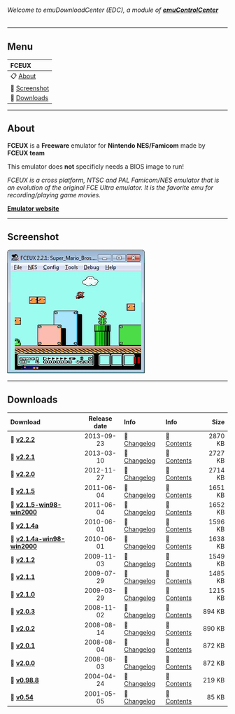 ###### Welcome to emuDownloadCenter (EDC), a module of [**emuControlCenter**](https://github.com/PhoenixInteractiveNL/emuControlCenter/wiki)
***
## Menu
| **FCEUX** |
|:---------|
| :clipboard: [About](#about) |
| :sunrise: [Screenshot](#screenshot) |
| :floppy_disk: [Downloads](#downloads) |
***
## About
**FCEUX** is a **Freeware** emulator for **Nintendo NES/Famicom** made by **FCEUX team**

This emulator does **not** specificly needs a BIOS image to run!

_FCEUX is a cross platform, NTSC and PAL Famicom/NES emulator that is an evolution of the original FCE Ultra emulator. It is the favorite emu for recording/playing game movies._

[**Emulator website**](http://www.fceux.com/web/home.html)
***
## Screenshot
![](https://raw.githubusercontent.com/PhoenixInteractiveNL/edc-masterhook/master/downloadhooks/fceux/fceux_screen.jpg)
***
## Downloads
| Download | Release date  | Info       | Info       | Size       |
|:---------|:-------------:|:-----------|:-----------|-----------:|
| :floppy_disk: [**v2.2.2**](https://github.com/PhoenixInteractiveNL/edc-repo0001/raw/master/fceux/2.2.2.7z) | 2013-09-23 | :page_facing_up: [Changelog](https://github.com/PhoenixInteractiveNL/edc-repo0001/blob/master/fceux/2.2.2_changelog.txt) | :mag_right: [Contents](https://github.com/PhoenixInteractiveNL/edc-repo0001/blob/master/fceux/2.2.2_contents.txt) | 2870 KB |
| :floppy_disk: [**v2.2.1**](https://github.com/PhoenixInteractiveNL/edc-repo0001/raw/master/fceux/2.2.1.7z) | 2013-03-10 | :page_facing_up: [Changelog](https://github.com/PhoenixInteractiveNL/edc-repo0001/blob/master/fceux/2.2.1_changelog.txt) | :mag_right: [Contents](https://github.com/PhoenixInteractiveNL/edc-repo0001/blob/master/fceux/2.2.1_contents.txt) | 2727 KB |
| :floppy_disk: [**v2.2.0**](https://github.com/PhoenixInteractiveNL/edc-repo0001/raw/master/fceux/2.2.0.7z) | 2012-11-27 | :page_facing_up: [Changelog](https://github.com/PhoenixInteractiveNL/edc-repo0001/blob/master/fceux/2.2.0_changelog.txt) | :mag_right: [Contents](https://github.com/PhoenixInteractiveNL/edc-repo0001/blob/master/fceux/2.2.0_contents.txt) | 2714 KB |
| :floppy_disk: [**v2.1.5**](https://github.com/PhoenixInteractiveNL/edc-repo0001/raw/master/fceux/2.1.5.7z) | 2011-06-04 | :page_facing_up: [Changelog](https://github.com/PhoenixInteractiveNL/edc-repo0001/blob/master/fceux/2.1.5_changelog.txt) | :mag_right: [Contents](https://github.com/PhoenixInteractiveNL/edc-repo0001/blob/master/fceux/2.1.5_contents.txt) | 1651 KB |
| :floppy_disk: [**v2.1.5-win98-win2000**](https://github.com/PhoenixInteractiveNL/edc-repo0001/raw/master/fceux/2.1.5-win98-win2000.7z) | 2011-06-04 | :page_facing_up: [Changelog](https://github.com/PhoenixInteractiveNL/edc-repo0001/blob/master/fceux/2.1.5-win98-win2000_changelog.txt) | :mag_right: [Contents](https://github.com/PhoenixInteractiveNL/edc-repo0001/blob/master/fceux/2.1.5-win98-win2000_contents.txt) | 1652 KB |
| :floppy_disk: [**v2.1.4a**](https://github.com/PhoenixInteractiveNL/edc-repo0001/raw/master/fceux/2.1.4a.7z) | 2010-06-01 | :page_facing_up: [Changelog](https://github.com/PhoenixInteractiveNL/edc-repo0001/blob/master/fceux/2.1.4a_changelog.txt) | :mag_right: [Contents](https://github.com/PhoenixInteractiveNL/edc-repo0001/blob/master/fceux/2.1.4a_contents.txt) | 1596 KB |
| :floppy_disk: [**v2.1.4a-win98-win2000**](https://github.com/PhoenixInteractiveNL/edc-repo0001/raw/master/fceux/2.1.4a-win98-win2000.7z) | 2010-06-01 | :page_facing_up: [Changelog](https://github.com/PhoenixInteractiveNL/edc-repo0001/blob/master/fceux/2.1.4a-win98-win2000_changelog.txt) | :mag_right: [Contents](https://github.com/PhoenixInteractiveNL/edc-repo0001/blob/master/fceux/2.1.4a-win98-win2000_contents.txt) | 1638 KB |
| :floppy_disk: [**v2.1.2**](https://github.com/PhoenixInteractiveNL/edc-repo0001/raw/master/fceux/2.1.2.7z) | 2009-11-03 | :page_facing_up: [Changelog](https://github.com/PhoenixInteractiveNL/edc-repo0001/blob/master/fceux/2.1.2_changelog.txt) | :mag_right: [Contents](https://github.com/PhoenixInteractiveNL/edc-repo0001/blob/master/fceux/2.1.2_contents.txt) | 1549 KB |
| :floppy_disk: [**v2.1.1**](https://github.com/PhoenixInteractiveNL/edc-repo0001/raw/master/fceux/2.1.1.7z) | 2009-07-29 | :page_facing_up: [Changelog](https://github.com/PhoenixInteractiveNL/edc-repo0001/blob/master/fceux/2.1.1_changelog.txt) | :mag_right: [Contents](https://github.com/PhoenixInteractiveNL/edc-repo0001/blob/master/fceux/2.1.1_contents.txt) | 1485 KB |
| :floppy_disk: [**v2.1.0**](https://github.com/PhoenixInteractiveNL/edc-repo0001/raw/master/fceux/2.1.0.7z) | 2009-03-29 | :page_facing_up: [Changelog](https://github.com/PhoenixInteractiveNL/edc-repo0001/blob/master/fceux/2.1.0_changelog.txt) | :mag_right: [Contents](https://github.com/PhoenixInteractiveNL/edc-repo0001/blob/master/fceux/2.1.0_contents.txt) | 1215 KB |
| :floppy_disk: [**v2.0.3**](https://github.com/PhoenixInteractiveNL/edc-repo0001/raw/master/fceux/2.0.3.7z) | 2008-11-02 | :page_facing_up: [Changelog](https://github.com/PhoenixInteractiveNL/edc-repo0001/blob/master/fceux/2.0.3_changelog.txt) | :mag_right: [Contents](https://github.com/PhoenixInteractiveNL/edc-repo0001/blob/master/fceux/2.0.3_contents.txt) | 894 KB |
| :floppy_disk: [**v2.0.2**](https://github.com/PhoenixInteractiveNL/edc-repo0001/raw/master/fceux/2.0.2.7z) | 2008-08-14 | :page_facing_up: [Changelog](https://github.com/PhoenixInteractiveNL/edc-repo0001/blob/master/fceux/2.0.2_changelog.txt) | :mag_right: [Contents](https://github.com/PhoenixInteractiveNL/edc-repo0001/blob/master/fceux/2.0.2_contents.txt) | 890 KB |
| :floppy_disk: [**v2.0.1**](https://github.com/PhoenixInteractiveNL/edc-repo0001/raw/master/fceux/2.0.1.7z) | 2008-08-04 | :page_facing_up: [Changelog](https://github.com/PhoenixInteractiveNL/edc-repo0001/blob/master/fceux/2.0.1_changelog.txt) | :mag_right: [Contents](https://github.com/PhoenixInteractiveNL/edc-repo0001/blob/master/fceux/2.0.1_contents.txt) | 872 KB |
| :floppy_disk: [**v2.0.0**](https://github.com/PhoenixInteractiveNL/edc-repo0001/raw/master/fceux/2.0.0.7z) | 2008-08-03 | :page_facing_up: [Changelog](https://github.com/PhoenixInteractiveNL/edc-repo0001/blob/master/fceux/2.0.0_changelog.txt) | :mag_right: [Contents](https://github.com/PhoenixInteractiveNL/edc-repo0001/blob/master/fceux/2.0.0_contents.txt) | 872 KB |
| :floppy_disk: [**v0.98.8**](https://github.com/PhoenixInteractiveNL/edc-repo0001/raw/master/fceux/0.98.8.7z) | 2004-04-24 | :page_facing_up: [Changelog](https://github.com/PhoenixInteractiveNL/edc-repo0001/blob/master/fceux/0.98.8_changelog.txt) | :mag_right: [Contents](https://github.com/PhoenixInteractiveNL/edc-repo0001/blob/master/fceux/0.98.8_contents.txt) | 219 KB |
| :floppy_disk: [**v0.54**](https://github.com/PhoenixInteractiveNL/edc-repo0001/raw/master/fceux/0.54.7z) | 2001-05-05 | :page_facing_up: [Changelog](https://github.com/PhoenixInteractiveNL/edc-repo0001/blob/master/fceux/0.54_changelog.txt) | :mag_right: [Contents](https://github.com/PhoenixInteractiveNL/edc-repo0001/blob/master/fceux/0.54_contents.txt) | 85 KB |
